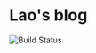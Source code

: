 # Lao's blog #

![Build Status](https://github.com/lll9p/notes/actions/workflows/build.yml/badge.svg)
